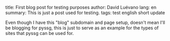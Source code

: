 title: First blog post for testing purposes
author: David Luévano
lang: en
summary: This is just a post used for testing.
tags: test
    english
    short
    update

Even though I have this "blog" subdomain and page setup, doesn't mean I'll be blogging for pyssg, this is just to serve as an example for the types of sites that pyssg can be used for.